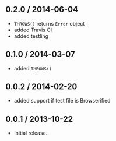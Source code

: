 0.2.0 / 2014-06-04
------------------
* `THROWS()` returns `Error` object
* added Travis CI
* added testling

0.1.0 / 2014-03-07
------------------
* added `THROWS()`

0.0.2 / 2014-02-20
------------------
* added support if test file is Browserified

0.0.1 / 2013-10-22
------------------
* Initial release.
